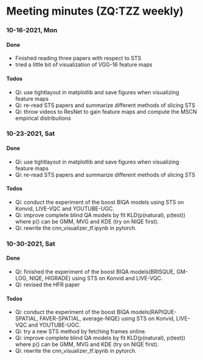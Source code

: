 # Meeting minutes (ZQ:TZZ weekly)

### 10-16-2021, Mon

#### Done

- Finished reading three papers with respect to STS
- tried a little bit of visualization of VGG-16 feature maps

#### Todos
- Qi: use tightlayout in matplotlib and save figures when visualizing feature maps
- Qi: re-read STS papers and summarize different methods of slicing STS 
- Qi: throw videos to ResNet to gain feature maps and compute the MSCN empirical distributions


### 10-23-2021, Sat

#### Done

- Qi: use tightlayout in matplotlib and save figures when visualizing feature maps
- Qi: re-read STS papers and summarize different methods of slicing STS 

#### Todos
- Qi: conduct the experiment of the boost BIQA models using STS on Konvid, LIVE-VQC and YOUTUBE-UGC.
- Qi: improve complete blind QA models by fit KLD(p(natural), p(test)) where p() can be GMM, MVG and KDE (try on NIQE first).
- Qi: rewrite the cnn_visualizer_tf.ipynb in pytorch.

### 10-30-2021, Sat

#### Done

- Qi: finished the experiment of the boost BIQA models(BRISQUE, GM-LOG, NIQE, HIGRADE) using STS on Konvid and LIVE-VQC.
- Qi: revised the HFR paper 

#### Todos
- Qi: conduct the experiment of the boost BIQA models(RAPIQUE-SPATIAL, FAVER-SPATIAL, average-NIQE) using STS on Konvid, LIVE-VQC and YOUTUBE-UGC.
- Qi: try a new STS method by fetching frames online.
- Qi: improve complete blind QA models by fit KLD(p(natural), p(test)) where p() can be GMM, MVG and KDE (try on NIQE first).
- Qi: rewrite the cnn_visualizer_tf.ipynb in pytorch.
